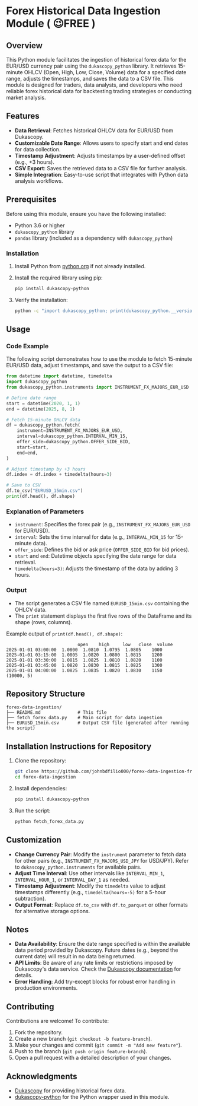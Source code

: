 # Forex Historical Data Ingestion Module ( 😉FREE )

## Overview

This Python module facilitates the ingestion of historical forex data for the EUR/USD currency pair using the `dukascopy_python` library. It retrieves 15-minute OHLCV (Open, High, Low, Close, Volume) data for a specified date range, adjusts the timestamps, and saves the data to a CSV file. This module is designed for traders, data analysts, and developers who need reliable forex historical data for backtesting trading strategies or conducting market analysis.

## Features

- **Data Retrieval**: Fetches historical OHLCV data for EUR/USD from Dukascopy.
- **Customizable Date Range**: Allows users to specify start and end dates for data collection. 
- **Timestamp Adjustment**: Adjusts timestamps by a user-defined offset (e.g., +3 hours).
- **CSV Export**: Saves the retrieved data to a CSV file for further analysis.
- **Simple Integration**: Easy-to-use script that integrates with Python data analysis workflows.

## Prerequisites

Before using this module, ensure you have the following installed:

- Python 3.6 or higher
- `dukascopy_python` library
- `pandas` library (included as a dependency with `dukascopy_python`)

### Installation

1. Install Python from [python.org](https://www.python.org/downloads/) if not already installed.
2. Install the required library using pip:

   ```bash
   pip install dukascopy-python
   ```

3. Verify the installation:

   ```bash
   python -c "import dukascopy_python; print(dukascopy_python.__version__)"
   ```

## Usage

### Code Example

The following script demonstrates how to use the module to fetch 15-minute EUR/USD data, adjust timestamps, and save the output to a CSV file:

```python
from datetime import datetime, timedelta
import dukascopy_python
from dukascopy_python.instruments import INSTRUMENT_FX_MAJORS_EUR_USD

# Define date range
start = datetime(2020, 1, 1)
end = datetime(2025, 8, 1)

# Fetch 15-minute OHLCV data
df = dukascopy_python.fetch(
    instrument=INSTRUMENT_FX_MAJORS_EUR_USD,
    interval=dukascopy_python.INTERVAL_MIN_15,
    offer_side=dukascopy_python.OFFER_SIDE_BID,
    start=start,
    end=end,
)

# Adjust timestamp by +3 hours
df.index = df.index + timedelta(hours=3)

# Save to CSV
df.to_csv("EURUSD_15min.csv")
print(df.head(), df.shape)
```

### Explanation of Parameters

- `instrument`: Specifies the forex pair (e.g., `INSTRUMENT_FX_MAJORS_EUR_USD` for EUR/USD).
- `interval`: Sets the time interval for data (e.g., `INTERVAL_MIN_15` for 15-minute data).
- `offer_side`: Defines the bid or ask price (`OFFER_SIDE_BID` for bid prices).
- `start` and `end`: Datetime objects specifying the date range for data retrieval.
- `timedelta(hours=3)`: Adjusts the timestamp of the data by adding 3 hours.

### Output

- The script generates a CSV file named `EURUSD_15min.csv` containing the OHLCV data.
- The `print` statement displays the first five rows of the DataFrame and its shape (rows, columns).

Example output of `print(df.head(), df.shape)`:

```
                           open    high     low   close  volume
2025-01-01 03:00:00  1.0800  1.0810  1.0795  1.0805    1000
2025-01-01 03:15:00  1.0805  1.0820  1.0800  1.0815    1200
2025-01-01 03:30:00  1.0815  1.0825  1.0810  1.0820    1100
2025-01-01 03:45:00  1.0820  1.0830  1.0815  1.0825    1300
2025-01-01 04:00:00  1.0825  1.0835  1.0820  1.0830    1150
(10000, 5)
```

## Repository Structure

```
forex-data-ingestion/
├── README.md              # This file
├── fetch_forex_data.py    # Main script for data ingestion
├── EURUSD_15min.csv       # Output CSV file (generated after running the script)
```

## Installation Instructions for Repository

1. Clone the repository:

   ```bash
   git clone https://github.com/johnbdfilio000/forex-data-ingestion-free-dukacopy.git
   cd forex-data-ingestion
   ```

2. Install dependencies:

   ```bash
   pip install dukascopy-python
   ```

3. Run the script:

   ```bash
   python fetch_forex_data.py
   ```

## Customization

- **Change Currency Pair**: Modify the `instrument` parameter to fetch data for other pairs (e.g., `INSTRUMENT_FX_MAJORS_USD_JPY` for USD/JPY). Refer to `dukascopy_python.instruments` for available pairs.
- **Adjust Time Interval**: Use other intervals like `INTERVAL_MIN_1`, `INTERVAL_HOUR_1`, or `INTERVAL_DAY_1` as needed.
- **Timestamp Adjustment**: Modify the `timedelta` value to adjust timestamps differently (e.g., `timedelta(hours=-5)` for a 5-hour subtraction).
- **Output Format**: Replace `df.to_csv` with `df.to_parquet` or other formats for alternative storage options.

## Notes

- **Data Availability**: Ensure the date range specified is within the available data period provided by Dukascopy. Future dates (e.g., beyond the current date) will result in no data being returned.
- **API Limits**: Be aware of any rate limits or restrictions imposed by Dukascopy's data service. Check the [Dukascopy documentation](https://www.dukascopy.com/) for details.
- **Error Handling**: Add try-except blocks for robust error handling in production environments.

## Contributing

Contributions are welcome! To contribute:

1. Fork the repository.
2. Create a new branch (`git checkout -b feature-branch`).
3. Make your changes and commit (`git commit -m "Add new feature"`).
4. Push to the branch (`git push origin feature-branch`).
5. Open a pull request with a detailed description of your changes.

## Acknowledgments

- [Dukascopy](https://www.dukascopy.com/) for providing historical forex data.
- [dukascopy-python](https://github.com/Leo4815162342/dukascopy-node) for the Python wrapper used in this module.[](https://github.com/Leo4815162342/dukascopy-node)